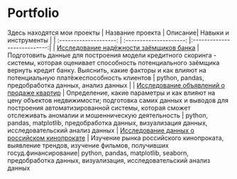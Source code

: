 # Portfolio
Здесь находятся мои проекты
| Название проекта | Описание| Навыки и инструменты |
| :--------------------: | :---------------------: |:---------------------------:|
| [Исследование надёжности заёмщиков банка](https://github.com/Malakhova-Natalya/Portfolio/tree/main/bank_project "Заголовок ссылки") | Подготовить данные для построения модели кредитного скоринга - системы, которая оценивает способность потенциального заёмщика вернуть кредит банку. Выяснить, какие факторы и как влияют на потенциальную платёжеспособность клиентов | python, pandas, предобработка данных, анализ данных |
| [Исследование объявлений о продаже квартир](https://github.com/Malakhova-Natalya/Portfolio/tree/main/real_estate_project "Заголовок ссылки") | Определение, какие параметры и как влияют на цену объектов недвижимости; подготовка самих данных и выводов для построения автоматизированной системы, которая сможет отслеживать аномалии и мошенническую деятельность | python, pandas, matplotlib, предобработка данных, визуализация данных, исследовательский анализ данных
| [Исследование данных о российском кинопрокате](https://github.com/Malakhova-Natalya/Portfolio/tree/main/movie_project "Заголовок ссылки") | Изучение рынка российского кинопроката, выявление трендов, изучение фильмов, получивших госуд.финансирование| python, pandas, matplotlib, seaborn, предобработка данных, визуализация, исследовательский анализ данных
